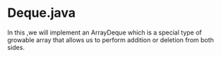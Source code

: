 # Deque.java
In this ,we will implement an ArrayDeque which is a special type of growable array that allows us to perform addition or deletion from both sides.
